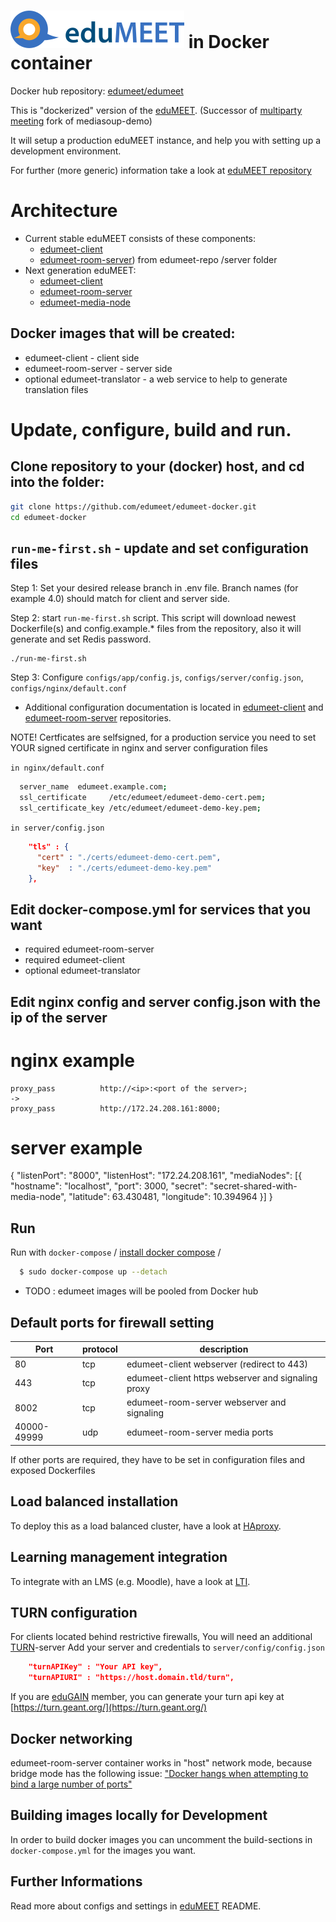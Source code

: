 # ![eduMEET](/images/logo.edumeet.svg) in Docker container
Docker hub repository: [edumeet/edumeet](https://hub.docker.com/r/edumeet/edumeet)

This is "dockerized" version of the [eduMEET](https://github.com/edumeet/edumeet).
(Successor of [multiparty meeting](https://github.com/havfo/multiparty-meeting) fork of mediasoup-demo)

It will setup a production eduMEET instance, and help you with setting up a development environment.

For further (more generic) information take a look at [eduMEET repository](https://github.com/edumeet/edumeet)

# Architecture
- Current stable eduMEET consists of these components:
  - [edumeet-client](https://github.com/edumeet/edumeet-client/)
  - [edumeet-room-server](https://github.com/edumeet/edumeet/tree/master/server)) from edumeet-repo /server folder
- Next generation eduMEET:
  - [edumeet-client](https://github.com/edumeet/edumeet-client/)
  - [edumeet-room-server](https://github.com/edumeet/edumeet-room-server)
  - [edumeet-media-node](https://github.com/edumeet/edumeet-media-node)


## Docker images that will be created:
- edumeet-client - client side
- edumeet-room-server - server side
- optional edumeet-translator - a web service to help to generate translation files

# Update, configure, build and run.
## Clone repository to your (docker) host, and cd into the folder:
```bash
git clone https://github.com/edumeet/edumeet-docker.git
cd edumeet-docker
```
## `run-me-first.sh` - update and set configuration files
Step 1: Set your desired release branch in .env file. Branch names (for example 4.0) should match for client and server side.

Step 2: start `run-me-first.sh` script. This script will download newest Dockerfile(s) and config.example.* files from the repository, also it will generate and set Redis password.
```
./run-me-first.sh

```

Step 3: Configure `configs/app/config.js`, `configs/server/config.json`, `configs/nginx/default.conf`

- Additional configuration documentation is located in [edumeet-client](https://github.com/edumeet/edumeet-client/) and [edumeet-room-server](https://github.com/edumeet/edumeet-room-server) repositories.

NOTE! Certficates are selfsigned, for a production service you need to set YOUR signed certificate in nginx and  server configuration files

`in nginx/default.conf`
```bash
  server_name  edumeet.example.com; 
  ssl_certificate     /etc/edumeet/edumeet-demo-cert.pem;
  ssl_certificate_key /etc/edumeet/edumeet-demo-key.pem; 
```
`in server/config.json`
```json
    "tls" : {
      "cert" : "./certs/edumeet-demo-cert.pem",
      "key"  : "./certs/edumeet-demo-key.pem"
    },
```

## Edit docker-compose.yml for services that you want 
* required  edumeet-room-server
* required  edumeet-client
* optional  edumeet-translator

## Edit nginx config and server config.json with the ip of the server
# nginx example
    proxy_pass          http://<ip>:<port of the server>;
    -> 
    proxy_pass          http://172.24.208.161:8000;
# server example
{
	"listenPort": "8000",
	"listenHost": "172.24.208.161",
	"mediaNodes": [{
		"hostname": "localhost",
		"port": 3000,
		"secret": "secret-shared-with-media-node",
		"latitude": 63.430481,
		"longitude": 10.394964
	}]
}
## Run

Run with `docker-compose` 
/ [install docker compose](https://docs.docker.com/compose/install/) /

```sh
  $ sudo docker-compose up --detach
```
- TODO : edumeet images will be pooled from Docker hub

## Default ports for firewall setting
| Port | protocol | description |
| ---- | ----------- | ----------- |
|  80 | tcp | edumeet-client webserver (redirect to 443) |
|  443 | tcp | edumeet-client https webserver and signaling proxy |
|  8002 | tcp | edumeet-room-server webserver and signaling |
|  40000-49999 | udp | edumeet-room-server media ports |

If other ports are required, they have to be set in configuration files and exposed Dockerfiles


## Load balanced installation

To deploy this as a load balanced cluster, have a look at [HAproxy](HAproxy.md).

## Learning management integration

To integrate with an LMS (e.g. Moodle), have a look at [LTI](LTI/LTI.md).

## TURN configuration

For clients located behind restrictive firewalls, You will need an additional [TURN](https://github.com/coturn/coturn)-server 
Add your server and credentials to `server/config/config.json`

```json
    "turnAPIKey" : "Your API key",
    "turnAPIURI" : "https://host.domain.tld/turn",
```
If you are [eduGAIN](https://edugain.org/) member, you can generate your turn api key at [https://turn.geant.org/](https://turn.geant.org/)

## Docker networking

edumeet-room-server container works in "host" network mode, because bridge mode has the following issue: ["Docker hangs when attempting to bind a large number of ports"](https://success.docker.com/article/docker-compose-and-docker-run-hang-when-binding-a-large-port-range)

## Building images locally for Development
In order to build docker images you can uncomment the build-sections in `docker-compose.yml` for the images you want. 

## Further Informations

Read more about configs and settings in [eduMEET](https://github.com/edumeet/edumeet) README.

